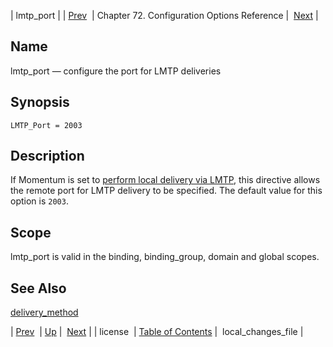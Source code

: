 | lmtp_port |
| [Prev](conf.ref.license)  | Chapter 72. Configuration Options Reference |  [Next](conf.ref.local_changes_file) |

<a name="conf.ref.lmtp_port"></a>
## Name

lmtp_port — configure the port for LMTP deliveries

## Synopsis

`LMTP_Port = 2003`

<a name="idp25116032"></a>
## Description

If Momentum is set to [perform local delivery via LMTP](conf.ref.delivery_method "delivery_method"), this directive allows the remote port for LMTP delivery to be specified. The default value for this option is `2003`.

<a name="idp25119152"></a>
## Scope

lmtp_port is valid in the binding, binding_group, domain and global scopes.

<a name="idp25121024"></a>
## See Also

[delivery_method](conf.ref.delivery_method "delivery_method")

| [Prev](conf.ref.license)  | [Up](config.options.ref) |  [Next](conf.ref.local_changes_file) |
| license  | [Table of Contents](index) |  local_changes_file |

